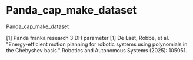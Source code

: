 # Panda_cap_make_dataset
Panda_cap_make_dataset


[1] Panda franka research 3 DH parameter
[1] De Laet, Robbe, et al. "Energy-efficient motion planning for robotic systems using polynomials in the Chebyshev basis." Robotics and Autonomous Systems (2025): 105051.